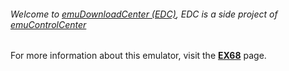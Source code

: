 ###### Welcome to [emuDownloadCenter (EDC)](https://github.com/PhoenixInteractiveNL/emuDownloadCenter/wiki/), EDC is a side project of [emuControlCenter](https://github.com/PhoenixInteractiveNL/emuControlCenter/wiki/)

For more information about this emulator, visit the [**EX68**](https://github.com/PhoenixInteractiveNL/emuDownloadCenter/wiki/Emulator-ex68#menu) page.
